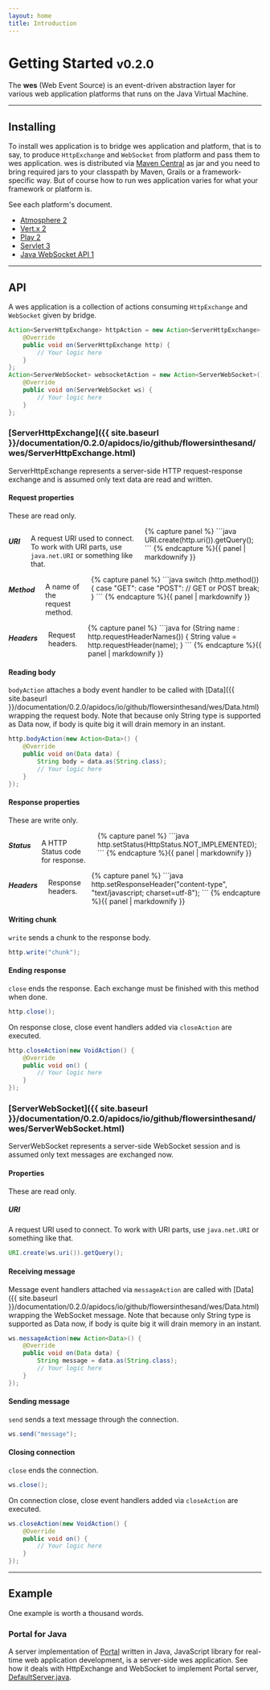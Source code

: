 ```yaml
---
layout: home
title: Introduction
---
```


# Getting Started <small>v0.2.0</small>

<p>The <strong>wes</strong> (Web Event Source) is an event-driven abstraction layer for various web application platforms that runs on the Java Virtual Machine.</p>

---
 
## Installing

To install wes application is to bridge wes application and platform, that is to say, to produce `HttpExchange` and `WebSocket` from platform and pass them to wes application. wes is distributed via [Maven Central](http://search.maven.org/#search%7Cga%7C1%7Cwes) as jar and you need to bring required jars to your classpath by Maven, Grails or a framework-specific way. But of course how to run wes application varies for what your framework or platform is. 

See each platform's document.

<ul class="inline-list">
<li><a href="{{ site.baseurl }}/documentation/0.2.0/atmosphere2/">Atmosphere 2</a></li>
<li><a href="{{ site.baseurl }}/documentation/0.2.0/vertx2/">Vert.x 2</a></li>
<li><a href="{{ site.baseurl }}/documentation/0.2.0/play2/">Play 2</a></li>
<li><a href="{{ site.baseurl }}/documentation/0.2.0/servlet3/">Servlet 3</a></li>
<li><a href="{{ site.baseurl }}/documentation/0.2.0/jwa1/">Java WebSocket API 1</a></li>
</ul>

---

## API
A wes application is a collection of actions consuming `HttpExchange` and `WebSocket` given by bridge.

```java
Action<ServerHttpExchange> httpAction = new Action<ServerHttpExchange>() {
	@Override
	public void on(ServerHttpExchange http) {
    	// Your logic here
	}
};
Action<ServerWebSocket> websocketAction = new Action<ServerWebSocket>() {
    @Override
    public void on(ServerWebSocket ws) {
    	// Your logic here
    }
};
```

### [ServerHttpExchange]({{ site.baseurl }}/documentation/0.2.0/apidocs/io/github/flowersinthesand/wes/ServerHttpExchange.html)
ServerHttpExchange represents a server-side HTTP request-response exchange and is assumed only text data are read and written.

#### Request properties
These are read only.

<div class="row">
    <div class="large-4 columns">
        <h5>URI</h5>
        <p>A request URI used to connect. To work with URI parts, use <code>java.net.URI</code> or something like that.</p>
{% capture panel %}
```java
URI.create(http.uri()).getQuery();
```
{% endcapture %}{{ panel | markdownify }}
	</div>
	<div class="large-4 columns">
	    <h5>Method</h5>
	    <p>A name of the request method.</p>
{% capture panel %}
```java
switch (http.method()) {
    case "GET":
    case "POST":
        // GET or POST
        break;
}
```
{% endcapture %}{{ panel | markdownify }}
    </div>
	<div class="large-4 columns">
	    <h5>Headers</h5>
	    <p>Request headers.</p>
{% capture panel %}
```java
for (String name : http.requestHeaderNames()) {
    String value = http.requestHeader(name);
}
```
{% endcapture %}{{ panel | markdownify }}
    </div>
</div>

#### Reading body
`bodyAction` attaches a body event handler to be called with [Data]({{ site.baseurl }}/documentation/0.2.0/apidocs/io/github/flowersinthesand/wes/Data.html) wrapping the request body. Note that because only String type is supported as Data now, if body is quite big it will drain memory in an instant.

```java
http.bodyAction(new Action<Data>() {
    @Override
    public void on(Data data) {
        String body = data.as(String.class);
        // Your logic here
    }
});
```

#### Response properties
These are write only.

<div class="row">
    <div class="large-6 columns">
        <h5>Status</h5>
        <p>A HTTP Status code for response.</p>
{% capture panel %}
```java
http.setStatus(HttpStatus.NOT_IMPLEMENTED);
```
{% endcapture %}{{ panel | markdownify }}
	</div>
	<div class="large-6 columns">
	    <h5>Headers</h5>
	    <p>Response headers.</p>
{% capture panel %}
```java
http.setResponseHeader("content-type", "text/javascript; charset=utf-8");
```
{% endcapture %}{{ panel | markdownify }}
    </div>
</div>

#### Writing chunk
`write` sends a chunk to the response body.

```java
http.write("chunk");
```

#### Ending response
`close` ends the response. Each exchange must be finished with this method when done.

```java
http.close();
```

On response close, close event handlers added via `closeAction` are executed.

```java
http.closeAction(new VoidAction() {
	@Override
	public void on() {
        // Your logic here
	}
});
```

### [ServerWebSocket]({{ site.baseurl }}/documentation/0.2.0/apidocs/io/github/flowersinthesand/wes/ServerWebSocket.html)
ServerWebSocket represents a server-side WebSocket session and is assumed only text messages are exchanged now.

#### Properties
These are read only.

##### URI
A request URI used to connect. To work with URI parts, use `java.net.URI` or something like that.

```java
URI.create(ws.uri()).getQuery();
```

#### Receiving message
Message event handlers attached via `messageAction` are called with [Data]({{ site.baseurl }}/documentation/0.2.0/apidocs/io/github/flowersinthesand/wes/Data.html) wrapping the WebSocket message. Note that because only String type is supported as Data now, if body is quite big it will drain memory in an instant.

```java
ws.messageAction(new Action<Data>() {
	@Override
	public void on(Data data) {
		String message = data.as(String.class);
        // Your logic here
	}
});
```

#### Sending message
`send` sends a text message through the connection.

```java
ws.send("message");
```

#### Closing connection
`close` ends the connection.

```java
ws.close();
```

On connection close, close event handlers added via `closeAction` are executed.

```java
ws.closeAction(new VoidAction() {
	@Override
	public void on() {
        // Your logic here
	}
});
```

---

## Example
One example is worth a thousand words.

### Portal for Java
A server implementation of <a href="http://flowersinthesand.github.io/portal">Portal</a> written in Java, JavaScript library for real-time web application development, is a server-side wes application. See how it deals with HttpExchange and WebSocket to implement Portal server, [DefaultServer.java](https://github.com/flowersinthesand/portal-java/blob/master/portal/src/main/java/io/github/flowersinthesand/portal/DefaultServer.java). 
